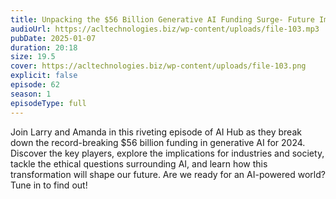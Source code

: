 ```yaml
---
title: Unpacking the $56 Billion Generative AI Funding Surge- Future Implications and Ethical Considerations 
audioUrl: https://acltechnologies.biz/wp-content/uploads/file-103.mp3
pubDate: 2025-01-07
duration: 20:18
size: 19.5
cover: https://acltechnologies.biz/wp-content/uploads/file-103.png
explicit: false
episode: 62
season: 1
episodeType: full
---
```

Join Larry and Amanda in this riveting episode of AI Hub as they break down the record-breaking $56 billion funding in generative AI for 2024. Discover the key players, explore the implications for industries and society, tackle the ethical questions surrounding AI, and learn how this transformation will shape our future. Are we ready for an AI-powered world? Tune in to find out!